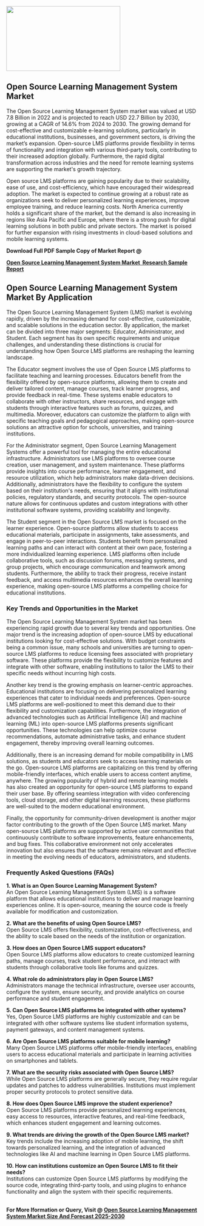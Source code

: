<p><img class="alignnone size-medium wp-image-20088" src="https://ffe5etoiles.com/wp-content/uploads/2024/12/MST1-300x171.png" alt="" width="300" height="171" /></p><p><p> <h2>Open Source Learning Management System Market </h2><p>The Open Source Learning Management System market was valued at USD 7.8 Billion in 2022 and is projected to reach USD 22.7 Billion by 2030, growing at a CAGR of 14.6% from 2024 to 2030. The growing demand for cost-effective and customizable e-learning solutions, particularly in educational institutions, businesses, and government sectors, is driving the market’s expansion. Open-source LMS platforms provide flexibility in terms of functionality and integration with various third-party tools, contributing to their increased adoption globally. Furthermore, the rapid digital transformation across industries and the need for remote learning systems are supporting the market's growth trajectory.</p><p>Open source LMS platforms are gaining popularity due to their scalability, ease of use, and cost-efficiency, which have encouraged their widespread adoption. The market is expected to continue growing at a robust rate as organizations seek to deliver personalized learning experiences, improve employee training, and reduce learning costs. North America currently holds a significant share of the market, but the demand is also increasing in regions like Asia Pacific and Europe, where there is a strong push for digital learning solutions in both public and private sectors. The market is poised for further expansion with rising investments in cloud-based solutions and mobile learning systems.</p></p><p><strong>Download Full PDF Sample Copy of Market Report @</strong></p><p><strong><a href="https://www.verifiedmarketreports.com/download-sample/?rid=387988&utm_source=Sites-google&utm_medium=265" target="_blank">Open Source Learning Management System Market &nbsp;Research Sample Report</a></strong></p><p><h2>Open Source Learning Management System Market By Application</h2><p>The Open Source Learning Management System (LMS) market is evolving rapidly, driven by the increasing demand for cost-effective, customizable, and scalable solutions in the education sector. By application, the market can be divided into three major segments: Educator, Administrator, and Student. Each segment has its own specific requirements and unique challenges, and understanding these distinctions is crucial for understanding how Open Source LMS platforms are reshaping the learning landscape.</p><p>The Educator segment involves the use of Open Source LMS platforms to facilitate teaching and learning processes. Educators benefit from the flexibility offered by open-source platforms, allowing them to create and deliver tailored content, manage courses, track learner progress, and provide feedback in real-time. These systems enable educators to collaborate with other instructors, share resources, and engage with students through interactive features such as forums, quizzes, and multimedia. Moreover, educators can customize the platform to align with specific teaching goals and pedagogical approaches, making open-source solutions an attractive option for schools, universities, and training institutions.</p><p>For the Administrator segment, Open Source Learning Management Systems offer a powerful tool for managing the entire educational infrastructure. Administrators use LMS platforms to oversee course creation, user management, and system maintenance. These platforms provide insights into course performance, learner engagement, and resource utilization, which help administrators make data-driven decisions. Additionally, administrators have the flexibility to configure the system based on their institution's needs, ensuring that it aligns with institutional policies, regulatory standards, and security protocols. The open-source nature allows for continuous updates and custom integrations with other institutional software systems, providing scalability and longevity.</p><p>The Student segment in the Open Source LMS market is focused on the learner experience. Open-source platforms allow students to access educational materials, participate in assignments, take assessments, and engage in peer-to-peer interactions. Students benefit from personalized learning paths and can interact with content at their own pace, fostering a more individualized learning experience. LMS platforms often include collaborative tools, such as discussion forums, messaging systems, and group projects, which encourage communication and teamwork among students. Furthermore, the ability to track their progress, receive instant feedback, and access multimedia resources enhances the overall learning experience, making open-source LMS platforms a compelling choice for educational institutions.</p><h3>Key Trends and Opportunities in the Market</h3><p>The Open Source Learning Management System market has been experiencing rapid growth due to several key trends and opportunities. One major trend is the increasing adoption of open-source LMS by educational institutions looking for cost-effective solutions. With budget constraints being a common issue, many schools and universities are turning to open-source LMS platforms to reduce licensing fees associated with proprietary software. These platforms provide the flexibility to customize features and integrate with other software, enabling institutions to tailor the LMS to their specific needs without incurring high costs.</p><p>Another key trend is the growing emphasis on learner-centric approaches. Educational institutions are focusing on delivering personalized learning experiences that cater to individual needs and preferences. Open-source LMS platforms are well-positioned to meet this demand due to their flexibility and customization capabilities. Furthermore, the integration of advanced technologies such as Artificial Intelligence (AI) and machine learning (ML) into open-source LMS platforms presents significant opportunities. These technologies can help optimize course recommendations, automate administrative tasks, and enhance student engagement, thereby improving overall learning outcomes.</p><p>Additionally, there is an increasing demand for mobile compatibility in LMS solutions, as students and educators seek to access learning materials on the go. Open-source LMS platforms are capitalizing on this trend by offering mobile-friendly interfaces, which enable users to access content anytime, anywhere. The growing popularity of hybrid and remote learning models has also created an opportunity for open-source LMS platforms to expand their user base. By offering seamless integration with video conferencing tools, cloud storage, and other digital learning resources, these platforms are well-suited to the modern educational environment.</p><p>Finally, the opportunity for community-driven development is another major factor contributing to the growth of the Open Source LMS market. Many open-source LMS platforms are supported by active user communities that continuously contribute to software improvements, feature enhancements, and bug fixes. This collaborative environment not only accelerates innovation but also ensures that the software remains relevant and effective in meeting the evolving needs of educators, administrators, and students.</p><h3>Frequently Asked Questions (FAQs)</h3><p><strong>1. What is an Open Source Learning Management System?</strong><br> An Open Source Learning Management System (LMS) is a software platform that allows educational institutions to deliver and manage learning experiences online. It is open-source, meaning the source code is freely available for modification and customization.</p><p><strong>2. What are the benefits of using Open Source LMS?</strong><br> Open Source LMS offers flexibility, customization, cost-effectiveness, and the ability to scale based on the needs of the institution or organization.</p><p><strong>3. How does an Open Source LMS support educators?</strong><br> Open Source LMS platforms allow educators to create customized learning paths, manage courses, track student performance, and interact with students through collaborative tools like forums and quizzes.</p><p><strong>4. What role do administrators play in Open Source LMS?</strong><br> Administrators manage the technical infrastructure, oversee user accounts, configure the system, ensure security, and provide analytics on course performance and student engagement.</p><p><strong>5. Can Open Source LMS platforms be integrated with other systems?</strong><br> Yes, Open Source LMS platforms are highly customizable and can be integrated with other software systems like student information systems, payment gateways, and content management systems.</p><p><strong>6. Are Open Source LMS platforms suitable for mobile learning?</strong><br> Many Open Source LMS platforms offer mobile-friendly interfaces, enabling users to access educational materials and participate in learning activities on smartphones and tablets.</p><p><strong>7. What are the security risks associated with Open Source LMS?</strong><br> While Open Source LMS platforms are generally secure, they require regular updates and patches to address vulnerabilities. Institutions must implement proper security protocols to protect sensitive data.</p><p><strong>8. How does Open Source LMS improve the student experience?</strong><br> Open Source LMS platforms provide personalized learning experiences, easy access to resources, interactive features, and real-time feedback, which enhances student engagement and learning outcomes.</p><p><strong>9. What trends are driving the growth of the Open Source LMS market?</strong><br> Key trends include the increasing adoption of mobile learning, the shift towards personalized learning, and the integration of advanced technologies like AI and machine learning in Open Source LMS platforms.</p><p><strong>10. How can institutions customize an Open Source LMS to fit their needs?</strong><br> Institutions can customize Open Source LMS platforms by modifying the source code, integrating third-party tools, and using plugins to enhance functionality and align the system with their specific requirements.</p><strong><br />For More Iformation or Query, Visit @ <a href="https://www.verifiedmarketreports.com/product/open-source-learning-management-system-market/" target="_blank">Open Source Learning Management System Market Size And Forecast 2025-2030</a></strong></p>

